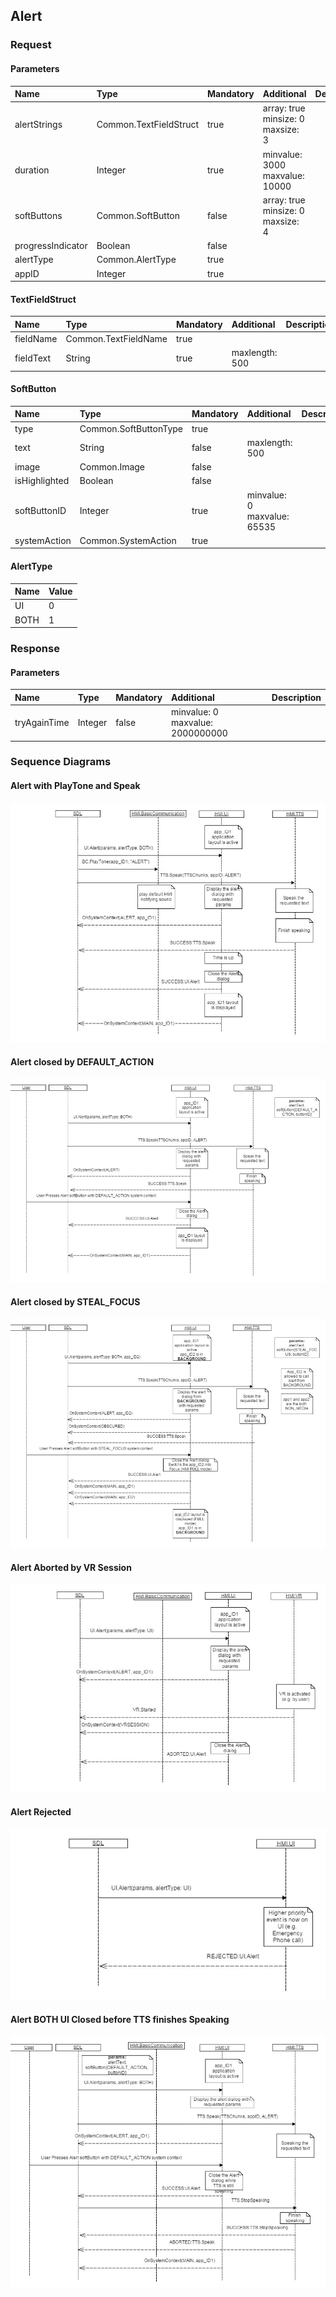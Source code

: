 ## Alert


### Request

#### Parameters

|Name|Type|Mandatory|Additional|Description|
|:---|:---|:--------|:---------|:----------|
|alertStrings|Common.TextFieldStruct|true|array: true<br>minsize: 0<br>maxsize: 3||
|duration|Integer|true|minvalue: 3000<br>maxvalue: 10000||
|softButtons|Common.SoftButton|false|array: true<br>minsize: 0<br>maxsize: 4||
|progressIndicator|Boolean|false|||
|alertType|Common.AlertType|true|||
|appID|Integer|true|||

#### TextFieldStruct

|Name|Type|Mandatory|Additional|Description|
|:---|:---|:--------|:---------|:----------|
|fieldName|Common.TextFieldName|true|||
|fieldText|String|true|maxlength: 500||

#### SoftButton

|Name|Type|Mandatory|Additional|Description|
|:---|:---|:--------|:---------|:----------|
|type|Common.SoftButtonType|true|||
|text|String|false|maxlength: 500||
|image|Common.Image|false|||
|isHighlighted|Boolean|false|||
|softButtonID|Integer|true|minvalue: 0<br>maxvalue: 65535||
|systemAction|Common.SystemAction|true|||

#### AlertType

|Name|Value|
|:---|:----|
|UI|0|
|BOTH|1|

### Response

#### Parameters

|Name|Type|Mandatory|Additional|Description|
|:---|:---|:--------|:---------|:----------|
|tryAgainTime|Integer|false|minvalue: 0<br>maxvalue: 2000000000||

### Sequence Diagrams
#### Alert with PlayTone and Speak
![Alert](./assets/AlertPlayToneSpeak.png)
#### Alert closed by DEFAULT_ACTION
![Alert](./assets/AlertDefaultAction.png)
#### Alert closed by STEAL_FOCUS
![Alert](./assets/AlertStealFocus.png)
#### Alert Aborted by VR Session
![Alert](./assets/AlertAborted.png)
#### Alert Rejected
![Alert](./assets/AlertRejected.png)
#### Alert BOTH UI Closed before TTS finishes Speaking
![Alert](./assets/AlertTTS.png)

